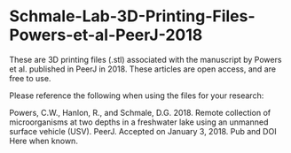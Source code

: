# Schmale-Lab-3D-Printing-Files-Powers-et-al-PeerJ-2018
These are 3D printing files (.stl) associated with the manuscript by Powers et al. published in PeerJ in 2018. These articles are open access, and are free to use.

Please reference the following when using the files for your research:

Powers, C.W., Hanlon, R., and Schmale, D.G. 2018. Remote collection of microorganisms at two depths in a freshwater lake using an unmanned surface vehicle (USV). PeerJ. Accepted on January 3, 2018. Pub and DOI Here when known.

